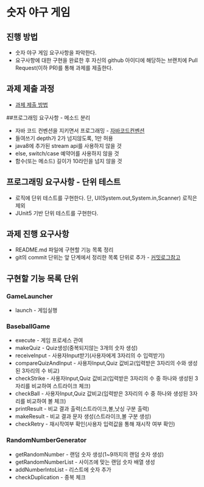 # 숫자 야구 게임
## 진행 방법
* 숫자 야구 게임 요구사항을 파악한다.
* 요구사항에 대한 구현을 완료한 후 자신의 github 아이디에 해당하는 브랜치에 Pull Request(이하 PR)를 통해 과제를 제출한다.

## 과제 제출 과정
* [과제 제출 방법](https://github.com/next-step/nextstep-docs/tree/master/precourse)

##프로그래밍 요구사항 - 메소드 분리
* 자바 코드 컨벤션을 지키면서 프로그래밍 - [자바코드컨벤션](https://naver.github.io/hackday-conventions-java/)
* 들여쓰기 depth가 2가 넘지않도록, 1만 허용
* java8에 추가된 stream api를 사용하지 않을 것
* else, switch/case 예약어를 사용하지 않을 것
* 함수(또는 메소드) 길이가 10라인을 넘지 않을 것

## 프로그래밍 요구사항 - 단위 테스트
* 로직에 단위 테스트를 구현한다. 단, UI(System.out,System.in,Scanner) 로직은 제외
* JUnit5 기반 단위 테스트를 구현한다.

## 과제 진행 요구사항
* README.md 파일에 구현할 기능 목록 정리
* git의 commit 단위는 앞 단계에서 정리한 목록 단위로 추가 - [커밋로그참고](https://gist.github.com/stephenparish/9941e89d80e2bc58a153)

## 구현할 기능 목록 단위
### GameLauncher
* launch - 게임실행

### BaseballGame
* execute - 게임 프로세스 관여
* makeQuiz - Quiz생성(중복되지않는 3개의 숫자 생성)
* receiveInput - 사용자Input받기(사용자에게 3자리의 수 입력받기)
* compareQuizAndInput - 사용자Input,Quiz 값비교(입력받은 3자리의 수와 생성된 3자리의 수 비교)
* checkStrike - 사용자Input,Quiz 값비교(입력받은 3자리의 수 중 하나와 생성된 3자리를 비교하여 스트라이크 체크)
* checkBall - 사용자Input,Quiz 값비교(입력받은 3자리의 수 중 하나와 생성된 3자리를 비교하여 볼 체크)
* printResult - 비교 결과 출력(스트라이크,볼,낫싱 구분 출력)
* makeResult - 비교 결과 문자 생성(스트라이크,볼 구분 생성)
* checkRetry - 재시작여부 확인(사용자 입력값을 통해 재시작 여부 확인)

### RandomNumberGenerator
* getRandomNumber - 랜덤 숫자 생성(1~9까지의 랜덤 숫자 생성)
* getRandomNumberList - 사이즈에 맞는 랜덤 숫자 배열 생성
* addNumberIntoList - 리스트에 숫자 추가
* checkDuplication - 중복 체크

